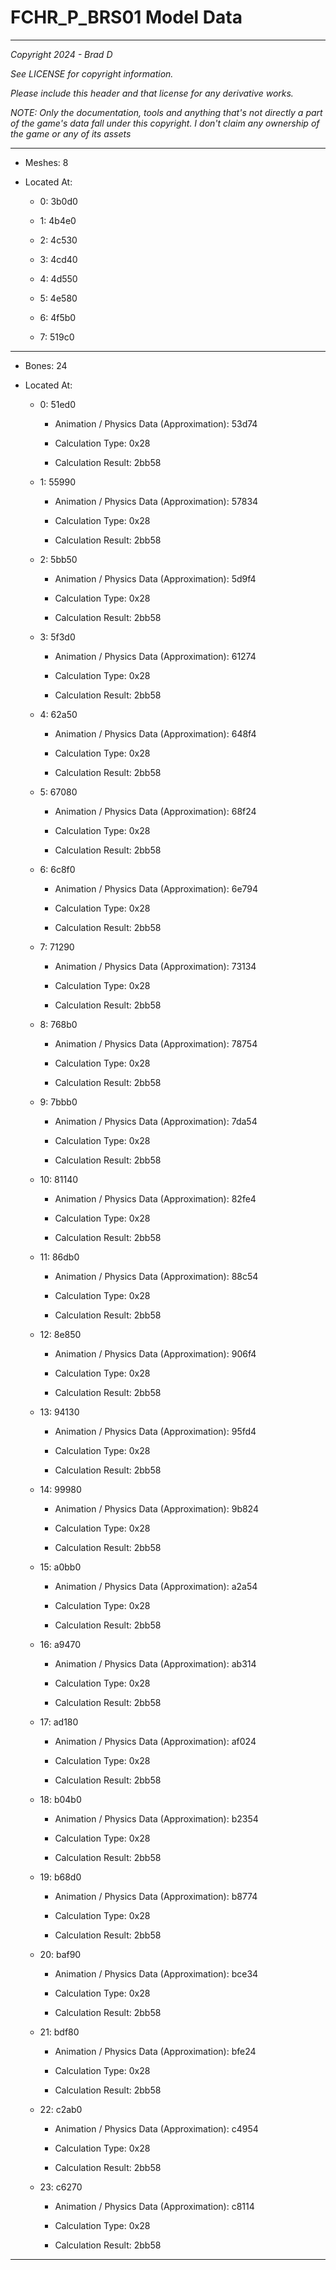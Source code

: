 # FCHR_P_BRS01 Model Data

---

*Copyright 2024 - Brad D*

*See LICENSE for copyright information.*

*Please include this header and that license for any derivative works.*

*NOTE: Only the documentation, tools and anything that's not directly a part of the game's data fall under this copyright. I don't claim any ownership of the game or any of its assets*

---

* Meshes: 8

* Located At:

  * 0: 3b0d0

  * 1: 4b4e0

  * 2: 4c530

  * 3: 4cd40

  * 4: 4d550

  * 5: 4e580

  * 6: 4f5b0

  * 7: 519c0

---

* Bones: 24

* Located At:

  * 0: 51ed0

    * Animation / Physics Data (Approximation): 53d74

    * Calculation Type: 0x28

    * Calculation Result: 2bb58

  * 1: 55990

    * Animation / Physics Data (Approximation): 57834

    * Calculation Type: 0x28

    * Calculation Result: 2bb58

  * 2: 5bb50

    * Animation / Physics Data (Approximation): 5d9f4

    * Calculation Type: 0x28

    * Calculation Result: 2bb58

  * 3: 5f3d0

    * Animation / Physics Data (Approximation): 61274

    * Calculation Type: 0x28

    * Calculation Result: 2bb58

  * 4: 62a50

    * Animation / Physics Data (Approximation): 648f4

    * Calculation Type: 0x28

    * Calculation Result: 2bb58

  * 5: 67080

    * Animation / Physics Data (Approximation): 68f24

    * Calculation Type: 0x28

    * Calculation Result: 2bb58

  * 6: 6c8f0

    * Animation / Physics Data (Approximation): 6e794

    * Calculation Type: 0x28

    * Calculation Result: 2bb58

  * 7: 71290

    * Animation / Physics Data (Approximation): 73134

    * Calculation Type: 0x28

    * Calculation Result: 2bb58

  * 8: 768b0

    * Animation / Physics Data (Approximation): 78754

    * Calculation Type: 0x28

    * Calculation Result: 2bb58

  * 9: 7bbb0

    * Animation / Physics Data (Approximation): 7da54

    * Calculation Type: 0x28

    * Calculation Result: 2bb58

  * 10: 81140

    * Animation / Physics Data (Approximation): 82fe4

    * Calculation Type: 0x28

    * Calculation Result: 2bb58

  * 11: 86db0

    * Animation / Physics Data (Approximation): 88c54

    * Calculation Type: 0x28

    * Calculation Result: 2bb58

  * 12: 8e850

    * Animation / Physics Data (Approximation): 906f4

    * Calculation Type: 0x28

    * Calculation Result: 2bb58

  * 13: 94130

    * Animation / Physics Data (Approximation): 95fd4

    * Calculation Type: 0x28

    * Calculation Result: 2bb58

  * 14: 99980

    * Animation / Physics Data (Approximation): 9b824

    * Calculation Type: 0x28

    * Calculation Result: 2bb58

  * 15: a0bb0

    * Animation / Physics Data (Approximation): a2a54

    * Calculation Type: 0x28

    * Calculation Result: 2bb58

  * 16: a9470

    * Animation / Physics Data (Approximation): ab314

    * Calculation Type: 0x28

    * Calculation Result: 2bb58

  * 17: ad180

    * Animation / Physics Data (Approximation): af024

    * Calculation Type: 0x28

    * Calculation Result: 2bb58

  * 18: b04b0

    * Animation / Physics Data (Approximation): b2354

    * Calculation Type: 0x28

    * Calculation Result: 2bb58

  * 19: b68d0

    * Animation / Physics Data (Approximation): b8774

    * Calculation Type: 0x28

    * Calculation Result: 2bb58

  * 20: baf90

    * Animation / Physics Data (Approximation): bce34

    * Calculation Type: 0x28

    * Calculation Result: 2bb58

  * 21: bdf80

    * Animation / Physics Data (Approximation): bfe24

    * Calculation Type: 0x28

    * Calculation Result: 2bb58

  * 22: c2ab0

    * Animation / Physics Data (Approximation): c4954

    * Calculation Type: 0x28

    * Calculation Result: 2bb58

  * 23: c6270

    * Animation / Physics Data (Approximation): c8114

    * Calculation Type: 0x28

    * Calculation Result: 2bb58

---

